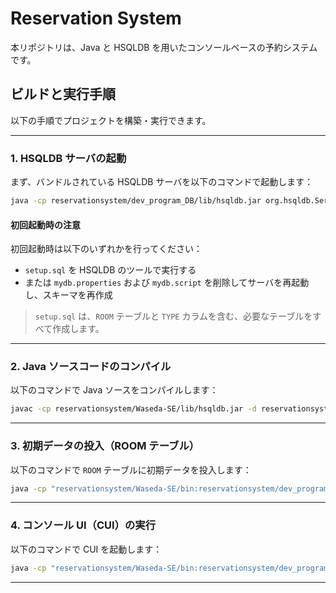 # Reservation System

本リポジトリは、Java と HSQLDB を用いたコンソールベースの予約システムです。

## ビルドと実行手順

以下の手順でプロジェクトを構築・実行できます。

---

### 1. HSQLDB サーバの起動

まず、バンドルされている HSQLDB サーバを以下のコマンドで起動します：

```bash
java -cp reservationsystem/dev_program_DB/lib/hsqldb.jar org.hsqldb.Server -database.0 file:reservationsystem/dev_program_DB/mydb/mydb -dbname.0 mydb
```

#### 初回起動時の注意
初回起動時は以下のいずれかを行ってください：

- `setup.sql` を HSQLDB のツールで実行する
- または `mydb.properties` および `mydb.script` を削除してサーバを再起動し、スキーマを再作成

> `setup.sql` は、`ROOM` テーブルと `TYPE` カラムを含む、必要なテーブルをすべて作成します。

---

### 2. Java ソースコードのコンパイル

以下のコマンドで Java ソースをコンパイルします：

```bash
javac -cp reservationsystem/Waseda-SE/lib/hsqldb.jar -d reservationsystem/Waseda-SE/bin reservationsystem/Waseda-SE/src/**/*.java
```

---

### 3. 初期データの投入（ROOM テーブル）

以下のコマンドで `ROOM` テーブルに初期データを投入します：

```bash
java -cp "reservationsystem/Waseda-SE/bin:reservationsystem/dev_program_DB/lib/hsqldb.jar" app.setup.RoomSetup
```

---

### 4. コンソール UI（CUI）の実行

以下のコマンドで CUI を起動します：

```bash
java -cp "reservationsystem/Waseda-SE/bin:reservationsystem/dev_program_DB/lib/hsqldb.jar" app.cui.CUI
```

---
